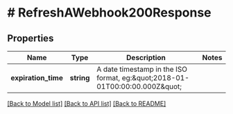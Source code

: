 # # RefreshAWebhook200Response

## Properties

Name | Type | Description | Notes
------------ | ------------- | ------------- | -------------
**expiration_time** | **string** | A date timestamp in the ISO format, eg:\&quot;2018-01-01T00:00:00.000Z\&quot; |

[[Back to Model list]](../../README.md#models) [[Back to API list]](../../README.md#endpoints) [[Back to README]](../../README.md)
